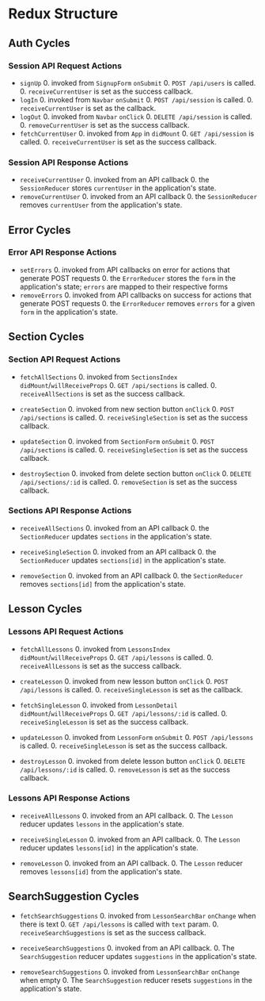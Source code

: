 # Redux Structure

## Auth Cycles

### Session API Request Actions

* `signUp`
  0. invoked from `SignupForm` `onSubmit`
  0. `POST /api/users` is called.
  0. `receiveCurrentUser` is set as the success callback.
* `logIn`
  0. invoked from `Navbar` `onSubmit`
  0. `POST /api/session` is called.
  0. `receiveCurrentUser` is set as the callback.
* `logOut`
  0. invoked from `Navbar` `onClick`
  0. `DELETE /api/session` is called.
  0. `removeCurrentUser` is set as the success callback.
* `fetchCurrentUser`
  0. invoked from `App` in `didMount`
  0. `GET /api/session` is called.
  0. `receiveCurrentUser` is set as the success callback.

### Session API Response Actions

* `receiveCurrentUser`
  0. invoked from an API callback
  0. the `SessionReducer` stores `currentUser` in the application's state.
* `removeCurrentUser`
  0. invoked from an API callback
  0. the `SessionReducer` removes `currentUser` from the application's state.

## Error Cycles

### Error API Response Actions
* `setErrors`
  0. invoked from API callbacks on error for actions that generate POST requests
  0. the `ErrorReducer` stores the `form` in the application's state; `errors` are mapped to their respective forms
* `removeErrors`
  0. invoked from API callbacks on success for actions that generate POST requests
  0. the `ErrorReducer` removes `errors` for a given `form` in the application's state.

## Section Cycles

### Section API Request Actions

* `fetchAllSections`
  0. invoked from `SectionsIndex` `didMount`/`willReceiveProps`
  0. `GET /api/sections` is called.
  0. `receiveAllSections` is set as the success callback.

* `createSection`
  0. invoked from new section button `onClick`
  0. `POST /api/sections` is called.
  0. `receiveSingleSection` is set as the success callback.


* `updateSection`
  0. invoked from `SectionForm` `onSubmit`
  0. `POST /api/sections` is called.
  0. `receiveSingleSection` is set as the success callback.

* `destroySection`
  0. invoked from delete section button `onClick`
  0. `DELETE /api/sections/:id` is called.
  0. `removeSection` is set as the success callback.

### Sections API Response Actions

* `receiveAllSections`
  0. invoked from an API callback
  0. the `SectionReducer` updates `sections` in the application's state.

* `receiveSingleSection`
  0. invoked from an API callback
  0. the `SectionReducer` updates `sections[id]` in the application's state.

* `removeSection`
  0. invoked from an API callback
  0. the `SectionReducer` removes `sections[id]` from the application's state.

## Lesson Cycles

### Lessons API Request Actions

* `fetchAllLessons`
  0. invoked from `LessonsIndex` `didMount`/`willReceiveProps`
  0. `GET /api/lessons` is called.
  0. `receiveAllLessons` is set as the success callback.

* `createLesson`
  0. invoked from new lesson button `onClick`
  0. `POST /api/lessons` is called.
  0. `receiveSingleLesson` is set as the callback.

* `fetchSingleLesson`
  0. invoked from `LessonDetail` `didMount`/`willReceiveProps`
  0. `GET /api/lessons/:id` is called.
  0. `receiveSingleLesson` is set as the success callback.

* `updateLesson`
  0. invoked from `LessonForm` `onSubmit`
  0. `POST /api/lessons` is called.
  0. `receiveSingleLesson` is set as the success callback.

* `destroyLesson`
  0. invoked from delete lesson button `onClick`
  0. `DELETE /api/lessons/:id` is called.
  0. `removeLesson` is set as the success callback.

### Lessons API Response Actions

* `receiveAllLessons`
  0. invoked from an API callback.
  0. The `Lesson` reducer updates `lessons` in the application's state.

* `receiveSingleLesson`
  0. invoked from an API callback.
  0. The `Lesson` reducer updates `lessons[id]` in the application's state.

* `removeLesson`
  0. invoked from an API callback.
  0. The `Lesson` reducer removes `lessons[id]` from the application's state.

## SearchSuggestion Cycles

* `fetchSearchSuggestions`
  0. invoked from `LessonSearchBar` `onChange` when there is text
  0. `GET /api/lessons` is called with `text` param.
  0. `receiveSearchSuggestions` is set as the success callback.

* `receiveSearchSuggestions`
  0. invoked from an API callback.
  0. The `SearchSuggestion` reducer updates `suggestions` in the application's state.

* `removeSearchSuggestions`
  0. invoked from `LessonSearchBar` `onChange` when empty
  0. The `SearchSuggestion` reducer resets `suggestions` in the application's state.
